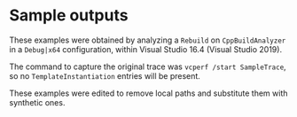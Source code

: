 # Sample outputs

These examples were obtained by analyzing a `Rebuild` on `CppBuildAnalyzer` in a `Debug|x64` configuration, within Visual Studio 16.4 (Visual Studio 2019).

The command to capture the original trace was `vcperf /start SampleTrace`, so no `TemplateInstantiation` entries will be present.

These examples were edited to remove local paths and substitute them with synthetic ones.

